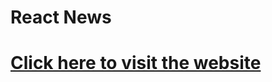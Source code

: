 
 # React News
# [Click here to visit the website](https://dancing-tanuki-476295.netlify.app/)   
 
